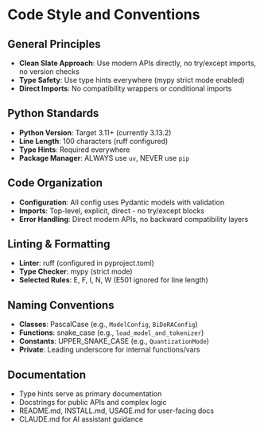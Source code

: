 # Code Style and Conventions

## General Principles
- **Clean Slate Approach**: Use modern APIs directly, no try/except imports, no version checks
- **Type Safety**: Use type hints everywhere (mypy strict mode enabled)
- **Direct Imports**: No compatibility wrappers or conditional imports

## Python Standards
- **Python Version**: Target 3.11+ (currently 3.13.2)
- **Line Length**: 100 characters (ruff configured)
- **Type Hints**: Required everywhere
- **Package Manager**: ALWAYS use `uv`, NEVER use `pip`

## Code Organization
- **Configuration**: All config uses Pydantic models with validation
- **Imports**: Top-level, explicit, direct - no try/except blocks
- **Error Handling**: Direct modern APIs, no backward compatibility layers

## Linting & Formatting
- **Linter**: ruff (configured in pyproject.toml)
- **Type Checker**: mypy (strict mode)
- **Selected Rules**: E, F, I, N, W (E501 ignored for line length)

## Naming Conventions
- **Classes**: PascalCase (e.g., `ModelConfig`, `BiDoRAConfig`)
- **Functions**: snake_case (e.g., `load_model_and_tokenizer`)
- **Constants**: UPPER_SNAKE_CASE (e.g., `QuantizationMode`)
- **Private**: Leading underscore for internal functions/vars

## Documentation
- Type hints serve as primary documentation
- Docstrings for public APIs and complex logic
- README.md, INSTALL.md, USAGE.md for user-facing docs
- CLAUDE.md for AI assistant guidance
